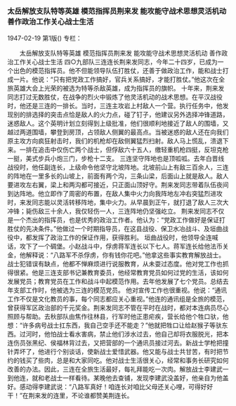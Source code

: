 ### 太岳解放支队特等英雄  模范指挥员荆来发  能攻能守战术思想灵活机动  善作政治工作关心战士生活

1947-02-19
第1版()
专栏：

　　太岳解放支队特等英雄
    模范指挥员荆来发
    能攻能守战术思想灵活机动
    善作政治工作关心战士生活
    四○九部队三连连长荆来发同志，今年二十四岁，已成为一个出色的模范指挥员。他不但能领导队伍打胜仗，还善于做政治工作，能和战士打成一片。他说：“只有把党政工作搞好，官兵关系搞好，才能打胜仗。”他这次在全旅英雄大会上光荣的被选为特等杀敌英雄，成为指挥员的旗帜。
    十年来，荆来发同志打过无数胜仗，在战争的烈火中锻炼了他灵活机动的战术思想。在平汉战役时，他还是三连的一排长。当时，三连主攻岩上村敌人一个营。执行任务中，他发现别的排选择的突击点恰是敌人的火力点，碰了钉子，他建议另外选择冲锋道路，迷惑敌人。这个英明计划立刻得到上级批准，他们很顺利地接近了敌人的围墙，又越过两道围墙，攀登到房顶，占领敌人侧翼的最高点。当被迷惑的敌人还在向我们原主攻方向疯狂射击时，我们的机枪却在敌侧翼猛烈扫射。敌人马上慌乱，溃退下来。一排在追击中仅伤亡两个战士，但俘敌六十五人，缴轻重机枪四挺，反坦克枪一挺，美式步兵小炮三门，步枪十二支。
    三连坚守阵地也是顶呱呱。去年白晋线战役时，他任副连长，上级命令他坚守北坡阵地。北坡前山上有敌三百余人，三连的阵地在一里多长的山坡上，前面有两个沟，三条山梁，后面山上就是敌人。敌人要进攻左右翼，梁上和两沟都可接近，只正面山顶好守。荆来发同志带着队伍夜间到达阵地。他立即作了周密的布置，在敌人集中火力向我阵地左冲右突猛烈进攻时，来发同志能以灵活转移阵地，集中火力。从早晨到正午，就打退了敌人三次大冲锋；毙伤敌三十余人，我仅轻伤一人，三连阵地仍坚强屹立。
    荆来发同志不仅是一个杰出的指挥员，也是优秀的政治工作者。他认为：“党政工作做好是保证打胜仗的先决条件。”他做过一个时期指导员，在这县战役、保卫水冶战斗、及垣曲战役中，都发挥了政治工作的保证作用，获得胜利。
    垣曲战役时，他领导全连喊话，攻下了一个碉堡。小赵战斗中，俘虏蒋军连长以下七人。蒋军连长给他法币关金，他解释说：“八路军不杀俘虏，你有钱你花吧。”他拿这些事实教育解放战士。战士犯错误有缺点，他都不惮麻烦进行说服教育，从未耍过态度。他对党工作也抓得很紧。他是三连支部书记兼教育委员，他经常教育党员如何过党的生活，该如何发展党员；教育党员在工作和战斗中起模范作用。去年他发展了七个党员。总结去年支部工作时，他被选为三连的模范党员。
    他对宣传工作也很重视。他说：“通讯工作不仅是文化教员的事，每个同志都应关心重视。”他连的通讯组是全旅的模范，曾获得军区政治部的千元奖金。荆来发同志不管在平时在战时，都对本连病员尽心照顾与帮助。去秋部队由焦作往林县，行军时他正患疟疾，营长给他个牲口驮，他想：“许多病号战士扛东西，我自己空手还不能走？”他就把牲口让给赵猴子等驮东西。过河时，他怕战士看水害病，禁止他们涉水过去，他自己却将衣服脱光，把本连伤员张黑纪、侯福林背过去，又把营部的一个通讯员接过河去。新战士学枪把撞针弄坏了，他进行个别谈话，使新战士爱惜武器。他又能与战士共甘苦，有时把节约的钱买了些肉，总是和大家同吃。他对战士生活很关心，经常和事务长研究如何改善的办法。因此，三连在全旅生活最好，每礼拜能吃一次肉。解放战士李建武一到他连，就和老战士一样看待。某晚他去查铺，发现李建武没盖好，他亲自为他盖好。感动得李建武说：“八路军真好！咱连长对咱比父母还关心哩，可得好好干！”在荆来发的连里，不论谁都赞美荆连长。
